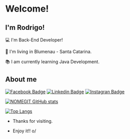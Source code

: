 # Welcome!

 

## I'm Rodrigo!

 

:computer: I'm Back-End Developer!

:house_with_garden: I'm living in Blumenau - Santa Catarina.

:books: I am currently learning Java Development.



 

## About me

[![Facebook Badge](https://img.shields.io/badge/Facebook-1877F2?style=for-the-badge&logo=facebook&logoColor=white&link=https://www.facebook.com/rodrigo.mafradasilva)](https://www.facebook.com/rodrigo.mafradasilva) 
[![Linkedin Badge](https://img.shields.io/badge/LinkedIn-0077B5?style=for-the-badge&logo=linkedin&logoColor=white&link=https://www.linkedin.com/in/rodrigo-mafra-da-silva-1250471a1//)](https://www.linkedin.com/in/rodrigo-mafra-da-silva-1250471a1/) 
[![Instagran Badge](https://img.shields.io/badge/Instagram-E4405F?style=for-the-badge&logo=instagram&logoColor=white&link=https://www.instagram.com/rodrigo.mafra1992/)](https://www.instagram.com/rodrigo.mafra1992/)

[![NOMEGIT GitHub stats](https://github-readme-stats.vercel.app/api?username=rodmafra92)](https://github.com/rodmafra92/github-readme-stats)

[![Top Langs](https://github-readme-stats.vercel.app/api/top-langs/?username=rodmafra92=compact)](https://github.com/rodmafra92/github-readme-stats)



- Thanks for visiting.

- Enjoy it!! o/
